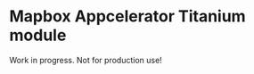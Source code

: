 Mapbox Appcelerator Titanium module
===========================================

Work in progress. Not for production use!
